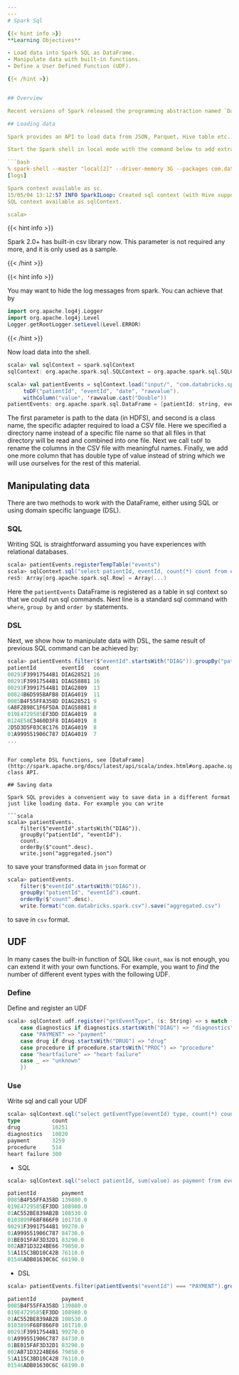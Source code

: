 ```yaml
---
---
# Spark Sql

{{< hint info >}}
**Learning Objectives**

- Load data into Spark SQL as DataFrame.
- Manipulate data with built-in functions.
- Define a User Defined Function (UDF).

{{< /hint >}}


## Overview

Recent versions of Spark released the programming abstraction named `DataFrame`, which can be regarded as a table in a relational database. `DataFrame` is stored in a distributed manner so that different rows may locate on different machines. On `DataFrame` you can write `sql` queries, manipulate columns programatically with API etc.

## Loading data

Spark provides an API to load data from JSON, Parquet, Hive table etc. You can refer to the official [Spark SQL programming guide](https://spark.apache.org/docs/latest/sql-programming-guide.html#data-sources) for those formats. Here we show how to load csv files. And we will use the [spark-csv](https://github.com/databricks/spark-csv) module by Databricks.

Start the Spark shell in local mode with the command below to add extra dependencies which are needed to complete this training.

```bash
% spark-shell --master "local[2]" --driver-memory 3G --packages com.databricks:spark-csv_2.11:1.5.0
[logs]

Spark context available as sc.
15/05/04 13:12:57 INFO SparkILoop: Created sql context (with Hive support)..
SQL context available as sqlContext.

scala>
```

{{< hint info >}}


Spark 2.0+ has built-in csv library now. This parameter is not required any more, and it is only used as a sample.

{{< /hint >}}



{{< hint info >}}


You may want to hide the log messages from spark. You can achieve that by

``` scala
import org.apache.log4j.Logger
import org.apache.log4j.Level
Logger.getRootLogger.setLevel(Level.ERROR)
```

{{< /hint >}}



Now load data into the shell.

```scala
scala> val sqlContext = spark.sqlContext
sqlContext: org.apache.spark.sql.SQLContext = org.apache.spark.sql.SQLContext@5cef5fc9

scala> val patientEvents = sqlContext.load("input/", "com.databricks.spark.csv").
     toDF("patientId", "eventId", "date", "rawvalue").
     withColumn("value", 'rawvalue.cast("Double"))
patientEvents: org.apache.spark.sql.DataFrame = [patientId: string, eventId: string, date: string, rawvalue: string, value: double]
```

The first parameter is path to the data (in HDFS), and second is a class name, the specific adapter required to load a CSV file. Here we specified a directory name instead of a specific file name so that all files in that directory will be read and combined into one file. Next we call `toDF` to rename the columns in the CSV file with meaningful names. Finally, we add one more column that has double type of value instead of string which we will use ourselves for the rest of this material.

## Manipulating data

There are two methods to work with the DataFrame, either using SQL or using domain specific language (DSL). 

### SQL

Writing SQL is straightforward assuming you have experiences with relational databases.

```scala
scala> patientEvents.registerTempTable("events")
scala> sqlContext.sql("select patientId, eventId, count(*) count from events where eventId like 'DIAG%' group by patientId, eventId order by count desc").collect
res5: Array[org.apache.spark.sql.Row] = Array(...)
```

Here the `patientEvents` DataFrame is registered as a table in sql context so that we could run sql commands. Next line is a standard sql command with `where`, `group by` and `order by` statements.

### DSL

Next, we show how to manipulate data with DSL, the same result of previous SQL command can be achieved by:

```scala
scala> patientEvents.filter($"eventId".startsWith("DIAG")).groupBy("patientId", "eventId").count.orderBy($"count".desc).show
patientId        eventId   count
00291F39917544B1 DIAG28521 16   
00291F39917544B1 DIAG58881 16   
00291F39917544B1 DIAG2809  13   
00824B6D595BAFB8 DIAG4019  11   
0085B4F55FFA358D DIAG28521 9    
6A8F2B98C1F6F5DA DIAG58881 8    
019E4729585EF3DD DIAG4019  8    
0124E58C3460D3F8 DIAG4019  8    
2D5D3D5F03C8C176 DIAG4019  8    
01A999551906C787 DIAG4019  7    
...
```

```

For complete DSL functions, see [DataFrame](http://spark.apache.org/docs/latest/api/scala/index.html#org.apache.spark.sql.DataFrame) class API.

## Saving data

Spark SQL provides a convenient way to save data in a different format just like loading data. For example you can write 

```scala
scala> patientEvents.
    filter($"eventId".startsWith("DIAG")).
    groupBy("patientId", "eventId").
    count.
    orderBy($"count".desc).
    write.json("aggregated.json")
```

to save your transformed data in `json` format or

```scala
scala> patientEvents.
    filter($"eventId".startsWith("DIAG")).
    groupBy("patientId", "eventId").count.
    orderBy($"count".desc).
    write.format("com.databricks.spark.csv").save("aggregated.csv")
```

to save  in `csv` format.

## UDF

In many cases the built-in function of SQL like `count`, `max` is not enough, you can extend it with your own functions. For example, you want to _find_ the number of different event types with the following UDF.

### Define

Define and register an UDF

```scala
scala> sqlContext.udf.register("getEventType", (s: String) => s match {
    case diagnostics if diagnostics.startsWith("DIAG") => "diagnostics"
    case "PAYMENT" => "payment"
    case drug if drug.startsWith("DRUG") => "drug"
    case procedure if procedure.startsWith("PROC") => "procedure"
    case "heartfailure" => "heart failure"
    case _ => "unknown"
    })
```

### Use

Write sql and call your UDF

```scala
scala> sqlContext.sql("select getEventType(eventId) type, count(*) count from events group by getEventType(eventId) order by count desc").show
type          count
drug          16251
diagnostics   10820
payment       3259
procedure     514
heart failure 300
```

<ExerciseComponent
    question="Find top 10 patients with highest total payment using both SQL and DSL."
    answer="">

- SQL

```scala
scala> sqlContext.sql("select patientId, sum(value) as payment from events where eventId = 'PAYMENT' group by patientId order by payment desc limit 10").show

patientId        payment
0085B4F55FFA358D 139880.0
019E4729585EF3DD 108980.0
01AC552BE839AB2B 108530.0
0103899F68F866F0 101710.0
00291F39917544B1 99270.0
01A999551906C787 84730.0
01BE015FAF3D32D1 83290.0
002AB71D3224BE66 79850.0
51A115C3BD10C42B 76110.0
01546ADB01630C6C 68190.0
```

- DSL

```scala
scala> patientEvents.filter(patientEvents("eventId") === "PAYMENT").groupBy("patientId").agg("value" -> "sum").withColumnRenamed("sum(value)", "payment").orderBy($"payment".desc).show(10)

patientId        payment
0085B4F55FFA358D 139880.0
019E4729585EF3DD 108980.0
01AC552BE839AB2B 108530.0
0103899F68F866F0 101710.0
00291F39917544B1 99270.0
01A999551906C787 84730.0
01BE015FAF3D32D1 83290.0
002AB71D3224BE66 79850.0
51A115C3BD10C42B 76110.0
01546ADB01630C6C 68190.0
```

</ExerciseComponent>
